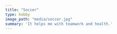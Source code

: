```yaml
---
title: "Soccer"
type: hobby
image_path: "media/soccer.jpg"
summary: 'It helps me with teamwork and health.'
---
```


